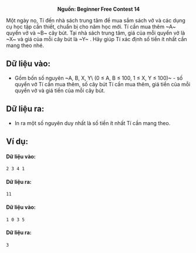 **<center>Nguồn: Beginner Free Contest 14</center>**

Một ngày nọ, Tí đến nhà sách trung tâm để mua sắm sách vở và các dụng cụ học tập cần thiết, chuẩn bị cho năm học mới. Tí cần mua thêm ~A~ quyển vở và ~B~ cây bút. Tại nhà sách trung tâm, giá của mỗi quyển vở là ~X~ và giá của mỗi cây bút là ~Y~ . Hãy giúp Tí xác định số tiền ít nhất cần mang theo nhé.

## Dữ liệu vào:
- Gồm bốn số nguyên ~A, B, X, Y\ (0 ≤ A, B ≤ 100, 1 ≤ X, Y ≤ 100)~ - số quyển vở Tí cần mua thêm, số cây bút Tí cần mua thêm, giá tiền của mỗi quyển vở và giá tiền của mỗi cây bút.

## Dữ liệu ra:
- In ra một số nguyên duy nhất là số tiền ít nhất Tí cần mang theo.

## Ví dụ:
#### Dữ liệu vào:
```
2 3 4 1
```

#### Dữ liệu ra:
```
11
```

#### Dữ liệu vào:
```
1 0 3 5
```

#### Dữ liệu ra:
```
3
```